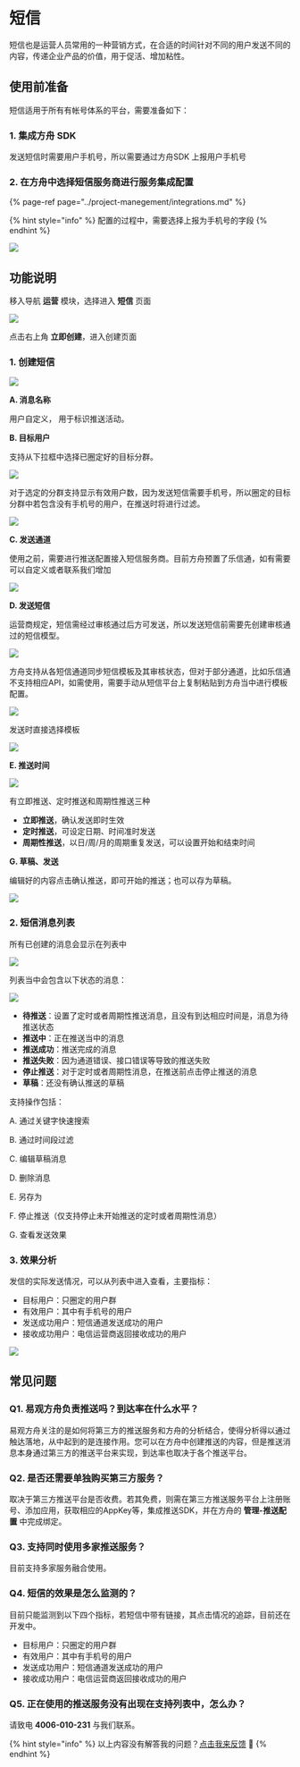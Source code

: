 # 短信

短信也是运营人员常用的一种营销方式，在合适的时间针对不同的用户发送不同的内容，传递企业产品的价值，用于促活、增加粘性。

## 使用前准备

短信适用于所有有帐号体系的平台，需要准备如下：

### 1. 集成方舟 SDK

发送短信时需要用户手机号，所以需要通过方舟SDK 上报用户手机号

### 2. 在方舟中选择短信服务商进行服务集成配置

{% page-ref page="../project-manegement/integrations.md" %}

{% hint style="info" %}
配置的过程中，需要选择上报为手机号的字段
{% endhint %}

![ ](https://imguserradar.analysys.cn/fangzhou/img/2019/01/201901172147142005.jpg)

## 功能说明

移入导航 **运营** 模块，选择进入 **短信** 页面

![ ](https://imguserradar.analysys.cn/fangzhou/img/2019/01/201901172148433807.jpg)

点击右上角 **立即创建**，进入创建页面

### 1. 创建短信

![ ](https://imguserradar.analysys.cn/fangzhou/img/2019/01/201901172154432490.png)

**A. 消息名称**

用户自定义， 用于标识推送活动。

**B. 目标用户**

支持从下拉框中选择已圈定好的目标分群。

![ ](https://imguserradar.analysys.cn/fangzhou/img/2019/01/201901171607599092.jpg)

对于选定的分群支持显示有效用户数，因为发送短信需要手机号，所以圈定的目标分群中若包含没有手机号的用户，在推送时将进行过滤。

![ ](https://imguserradar.analysys.cn/fangzhou/img/2019/01/201901172156117531.png)

**C. 发送通道**

使用之前，需要进行推送配置接入短信服务商。目前方舟预置了乐信通，如有需要可以自定义或者联系我们增加

![ ](https://imguserradar.analysys.cn/fangzhou/img/2019/01/201901181611231250.png)

**D. 发送短信**

运营商规定，短信需经过审核通过后方可发送，所以发送短信前需要先创建审核通过的短信模型。

![ ](https://imguserradar.analysys.cn/fangzhou/img/2019/01/201901181017035536.png)

方舟支持从各短信通道同步短信模板及其审核状态，但对于部分通道，比如乐信通不支持相应API，如需使用，需要手动从短信平台上复制粘贴到方舟当中进行模板配置。

![ ](https://imguserradar.analysys.cn/fangzhou/img/2019/01/201901172208467312.gif)

发送时直接选择模板

![ ](https://imguserradar.analysys.cn/fangzhou/img/2019/01/201901172159484446.png)

**E. 推送时间**

![ ](https://imguserradar.analysys.cn/fangzhou/img/2018/08/201808101745487832.png)

有立即推送、定时推送和周期性推送三种

* **立即推送**，确认发送即时生效
* **定时推送**，可设定日期、时间准时发送
* **周期性推送**，以日/周/月的周期重复发送，可以设置开始和结束时间

**G. 草稿、发送**

编辑好的内容点击确认推送，即可开始的推送；也可以存为草稿。

![ ](https://imguserradar.analysys.cn/fangzhou/img/2018/08/201808101759154861.png)

### 2. 短信消息列表

所有已创建的消息会显示在列表中

![ ](https://imguserradar.analysys.cn/fangzhou/img/2019/01/201901172213044964.png)

列表当中会包含以下状态的消息：

 ![ ](https://imguserradar.analysys.cn/fangzhou/img/2019/01/201901172217519929.png)

* **待推送**：设置了定时或者周期性推送消息，且没有到达相应时间是，消息为待推送状态
* **推送中**：正在推送当中的消息
* **推送成功**：推送完成的消息
* **推送失败**：因为通道错误、接口错误等导致的推送失败
* **停止推送**：对于定时或者周期性消息，在推送前点击停止推送的消息
* **草稿**：还没有确认推送的草稿

支持操作包括：

A. 通过关键字快速搜索

B. 通过时间段过滤

C. 编辑草稿消息

D. 删除消息

E. 另存为

F. 停止推送（仅支持停止未开始推送的定时或者周期性消息）

G. 查看发送效果

### 3. 效果分析

发信的实际发送情况，可以从列表中进入查看，主要指标：

* 目标用户：只圈定的用户群
* 有效用户：其中有手机号的用户
* 发送成功用户：短信通道发送成功的用户
* 接收成功用户：电信运营商返回接收成功的用户

![ ](https://imguserradar.analysys.cn/fangzhou/img/2019/01/201901172214135028.png)

## 常见问题

### **Q1. 易观方舟负责推送吗？到达率在什么水平？**

易观方舟关注的是如何将第三方的推送服务和方舟的分析结合，使得分析得以通过触达落地，从中起到的是连接作用。您可以在方舟中创建推送的内容，但是推送消息本身通过第三方的推送平台来实现，到达率也取决于各个推送平台。

### **Q2. 是否还需要单独购买第三方服务？**

取决于第三方推送平台是否收费。若其免费，则需在第三方推送服务平台上注册账号、添加应用，获取相应的AppKey等，集成推送SDK，并在方舟的 **管理-推送配置** 中完成绑定。

### **Q3. 支持同时使用多家推送服务？**

目前支持多家服务融合使用。

### **Q4. 短信的效果是怎么监测的？**

目前只能监测到以下四个指标，若短信中带有链接，其点击情况的追踪，目前还在开发中。

* 目标用户：只圈定的用户群
* 有效用户：其中有手机号的用户
* 发送成功用户：短信通道发送成功的用户
* 接收成功用户：电信运营商返回接收成功的用户

### **Q5. 正在使用的推送服务没有出现在支持列表中，怎么办？**

请致电 **4006-010-231** 与我们联系。



{% hint style="info" %}
以上内容没有解答我的问题？[点击我来反馈](https://support.qq.com/products/118522/) 🚀
{% endhint %}

